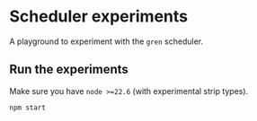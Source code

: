 # Scheduler experiments

A playground to experiment with the `gren` scheduler.

## Run the experiments

Make sure you have `node >=22.6` (with experimental strip types).

```
npm start
```